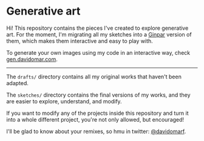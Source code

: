 # Generative art

Hi! This repository contains the pieces I've created to explore generative art.
For the moment, I'm migrating all my sketches into a [Ginpar][ginpar] version
of them, which makes them interactive and easy to play with.

To generate your own images using my code in an interactive way, check [gen.davidomar.com][web].

---

The `drafts/` directory contains all my original works that haven't been
adapted.

The `sketches/` directory contains the final versions of my works, and they are
easier to explore, understand, and modify.

If you want to modify any of the projects inside this repository and turn it
into a whole different project, you're not only allowed, but encouraged!

I'll be glad to know about your remixes, so hmu in twitter: [@davidomarf][twitter].

[web]:https://gen.davidomar.com
[ginpar]:https://github.com/davidomarf/ginpar
[twitter]:https://twitter.com/davidomarf